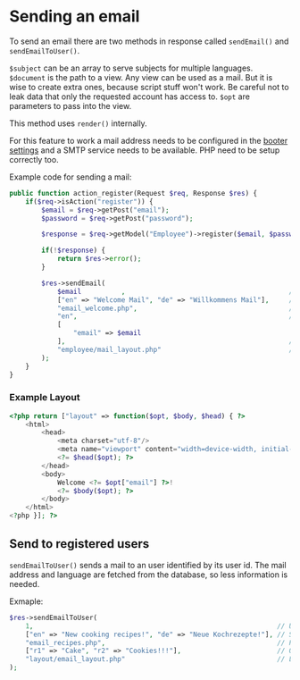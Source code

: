 # Sending an email
To send an email there are two methods in response called `sendEmail()` and `sendEmailToUser()`.

`$subject` can be an array to serve subjects for multiple languages.
`$document` is the path to a view. Any view can be used as a mail. But it is wise to create extra ones, because script stuff won't work. Be careful not to leak data that only the requested account has access to.
`$opt` are parameters to pass into the view. 

This method uses `render()` internally.

For this feature to work a mail address needs to be configured in the [booter settings](../core-features/configuration.md) and a SMTP service needs to be available. PHP need to be setup correctly too.

Example code for sending a mail:
```php
public function action_register(Request $req, Response $res) {
    if($req->isAction("register")) {
        $email = $req->getPost("email");
        $password = $req->getPost("password");

        $response = $req->getModel("Employee")->register($email, $password);

        if(!$response) {
            return $res->error();
        }

        $res->sendEmail(
            $email          ,                                         // Target address
            ["en" => "Welcome Mail", "de" => "Willkommens Mail"],     // Subject
            "email_welcome.php",                                      // Path to the email view
            "en",                                                     // Language used in the email
            [
                "email" => $email
            ],                                                        // Options
            "employee/mail_layout.php"                                // Layout to use
        );
    }
}
```

### Example Layout
```php
<?php return ["layout" => function($opt, $body, $head) { ?>
    <html>
        <head>
            <meta charset="utf-8"/>
            <meta name="viewport" content="width=device-width, initial-scale=1.0"/>
            <?= $head($opt); ?>
        </head>
        <body>
            Welcome <?= $opt["email"] ?>!
            <?= $body($opt); ?>
        </body>
    </html>
<?php }]; ?>
```


## Send to registered users
`sendEmailToUser()` sends a mail to an user identified by its user id. The mail address and language are fetched from the database, so less information is needed.

Exmaple: 
```php
$res->sendEmailToUser(
    1,                                                             // User ID
    ["en" => "New cooking recipes!", "de" => "Neue Kochrezepte!"], // Subject
    "email_recipes.php",                                           // Path to the mail view
    ["r1" => "Cake", "r2" => "Cookies!!!"],                        // Options
    "layout/email_layout.php"                                      // Layout to use
);
```
